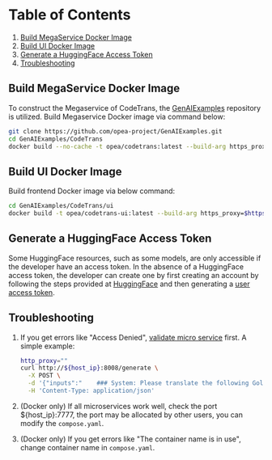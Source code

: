 # Table of Contents

1. [Build MegaService Docker Image](#build-megaservice-docker-image)
2. [Build UI Docker Image](#build-ui-docker-image)
3. [Generate a HuggingFace Access Token](#generate-a-huggingface-access-token)
4. [Troubleshooting](#troubleshooting)

## Build MegaService Docker Image

To construct the Megaservice of CodeTrans, the [GenAIExamples](https://github.com/opea-project/GenAIExamples.git) repository is utilized. Build Megaservice Docker image via command below:

```bash
git clone https://github.com/opea-project/GenAIExamples.git
cd GenAIExamples/CodeTrans
docker build --no-cache -t opea/codetrans:latest --build-arg https_proxy=$https_proxy --build-arg http_proxy=$http_proxy -f Dockerfile .
```

## Build UI Docker Image

Build frontend Docker image via below command:

```bash
cd GenAIExamples/CodeTrans/ui
docker build -t opea/codetrans-ui:latest --build-arg https_proxy=$https_proxy --build-arg http_proxy=$http_proxy -f ./docker/Dockerfile .
```

## Generate a HuggingFace Access Token

Some HuggingFace resources, such as some models, are only accessible if the developer have an access token. In the absence of a HuggingFace access token, the developer can create one by first creating an account by following the steps provided at [HuggingFace](https://huggingface.co/) and then generating a [user access token](https://huggingface.co/docs/transformers.js/en/guides/private#step-1-generating-a-user-access-token).

## Troubleshooting

1. If you get errors like "Access Denied", [validate micro service](https://github.com/opea-project/GenAIExamples/tree/main/CodeTrans/docker_compose/intel/cpu/xeon/README.md#validate-microservices) first. A simple example:

   ```bash
   http_proxy=""
   curl http://${host_ip}:8008/generate \
     -X POST \
     -d '{"inputs":"    ### System: Please translate the following Golang codes into  Python codes.    ### Original codes:    '\'''\'''\''Golang    \npackage main\n\nimport \"fmt\"\nfunc main() {\n    fmt.Println(\"Hello, World!\");\n    '\'''\'''\''    ### Translated codes:","parameters":{"max_tokens":17, "do_sample": true}}' \
     -H 'Content-Type: application/json'
   ```
2. (Docker only) If all microservices work well, check the port ${host_ip}:7777, the port may be allocated by other users, you can modify the `compose.yaml`.
3. (Docker only) If you get errors like "The container name is in use", change container name in `compose.yaml`.
